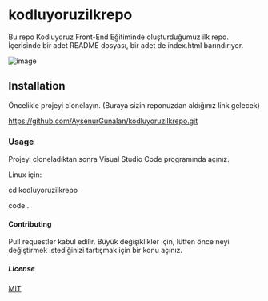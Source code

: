 # kodluyoruzilkrepo
Bu repo Kodluyoruz Front-End Eğitiminde oluşturduğumuz ilk repo. İçerisinde bir adet README dosyası, bir adet de index.html barındırıyor.

![image](C:\Users\GUNALAN\Desktop\screen.png)

## Installation
Öncelikle projeyi clonelayın. (Buraya sizin reponuzdan aldığınız link gelecek)

https://github.com/AysenurGunalan/kodluyoruzilkrepo.git

### Usage
Projeyi cloneladıktan sonra Visual Studio Code programında açınız.

Linux için:

cd kodluyoruzilkrepo

code .

#### Contributing

Pull requestler kabul edilir. Büyük değişiklikler için, lütfen önce neyi değiştirmek istediğinizi tartışmak için bir konu açınız.

##### License

[MIT](https://choosealicense.com/licenses/mit/)